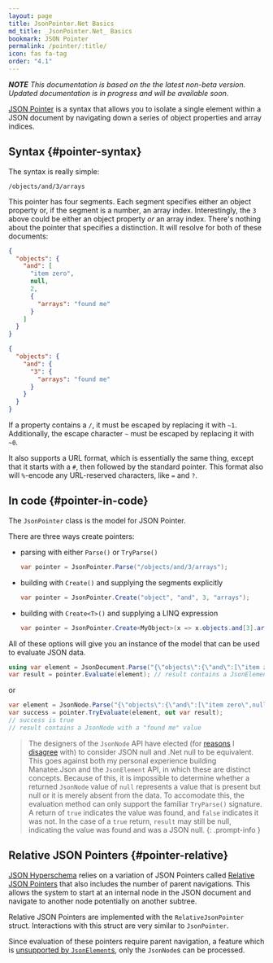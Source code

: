```yaml
---
layout: page
title: JsonPointer.Net Basics
md_title: _JsonPointer.Net_ Basics
bookmark: JSON Pointer
permalink: /pointer/:title/
icon: fas fa-tag
order: "4.1"
---
```

***NOTE** This documentation is based on the the latest non-beta version.  Updated documentation is in progress and will be available soon.*

[JSON Pointer](https://tools.ietf.org/html/rfc6901) is a syntax that allows you to isolate a single element within a JSON document by navigating down a series of object properties and array indices.

## Syntax {#pointer-syntax}

The syntax is really simple:

```
/objects/and/3/arrays
```

This pointer has four segments.  Each segment specifies either an object property or, if the segment is a number, an array index.  Interestingly, the `3` above could be either an object property *or* an array index.  There's nothing about the pointer that specifies a distinction.  It will resolve for both of these documents:

```json
{
  "objects": {
    "and": [
      "item zero",
      null,
      2,
      {
        "arrays": "found me"
      }
    ]
  }
}

{
  "objects": {
    "and": {
      "3": {
        "arrays": "found me"
      }
    }
  }
}
```

If a property contains a `/`, it must be escaped by replacing it with `~1`.  Additionally, the escape character `~` must be escaped by replacing it with `~0`.

It also supports a URL format, which is essentially the same thing, except that it starts with a `#`, then followed by the standard pointer.  This format also will `%`-encode any URL-reserved characters, like `=` and `?`.

## In code {#pointer-in-code}

The `JsonPointer` class is the model for JSON Pointer.

There are three ways create pointers:

- parsing with either `Parse()` or `TryParse()`
  ```c#
  var pointer = JsonPointer.Parse("/objects/and/3/arrays");
  ```
- building with `Create()` and supplying the segments explicitly
  ```c#
  var pointer = JsonPointer.Create("object", "and", 3, "arrays");
  ```
- building with `Create<T>()` and supplying a LINQ expression
  ```c#
  var pointer = JsonPointer.Create<MyObject>(x => x.objects.and[3].arrays);
  ```

All of these options will give you an instance of the model that can be used to evaluate JSON data.

```c#
using var element = JsonDocument.Parse("{\"objects\":{\"and\":[\"item zero\",null,2,{\"arrays\":\"found me\"}]}}");
var result = pointer.Evaluate(element); // result contains a JsonElement with a "found me" value
```

or

```c#
var element = JsonNode.Parse("{\"objects\":{\"and\":[\"item zero\",null,2,{\"arrays\":\"found me\"}]}}");
var success = pointer.TryEvaluate(element, out var result);
// success is true
// result contains a JsonNode with a "found me" value
```

> The designers of the `JsonNode` API have elected (for [reasons](https://github.com/dotnet/designs/blob/40794be63ecd8b35e9596412050a84dedd575b99/accepted/2020/serializer/WriteableDomAndDynamic.md#missing-vs-null) I [disagree](https://github.com/dotnet/runtime/issues/66948#issuecomment-1080148457) with) to consider JSON null and .Net null to be equivalent.  This goes against both my personal experience building Manatee.Json and the `JsonElement` API, in which these are distinct concepts.  Because of this, it is impossible to determine whether a returned `JsonNode` value of `null` represents a value that is present but null or it is merely absent from the data.  To accomodate this, the evaluation method can only support the familiar `TryParse()` signature.  A return of `true` indicates the value was found, and `false` indicates it was not.  In the case of a `true` return, `result` may still be null, indicating the value was found and was a JSON null.
{: .prompt-info }

## Relative JSON Pointers {#pointer-relative}

[JSON Hyperschema](https://datatracker.ietf.org/doc/draft-handrews-json-schema-hyperschema/) relies on a variation of JSON Pointers called [Relative JSON Pointers](https://tools.ietf.org/id/draft-handrews-relative-json-pointer-00.html) that also includes the number of parent navigations.  This allows the system to start at an internal node in the JSON document and navigate to another node potentially on another subtree.

Relative JSON Pointers are implemented with the `RelativeJsonPointer` struct.  Interactions with this struct are very similar to `JsonPointer`.

Since evaluation of these pointers require parent navigation, a feature which is [unsupported by `JsonElement`s](https://github.com/dotnet/runtime/issues/40452), only the `JsonNode`s can be processed.
